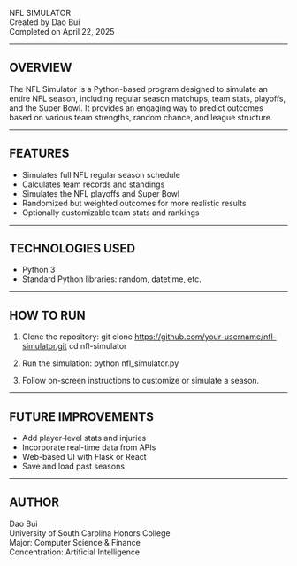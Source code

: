 NFL SIMULATOR  
Created by Dao Bui  
Completed on April 22, 2025

------------------------------------------------------------
OVERVIEW
------------------------------------------------------------
The NFL Simulator is a Python-based program designed to simulate 
an entire NFL season, including regular season matchups, team stats, 
playoffs, and the Super Bowl. It provides an engaging way to predict 
outcomes based on various team strengths, random chance, and league structure.

------------------------------------------------------------
FEATURES
------------------------------------------------------------
- Simulates full NFL regular season schedule
- Calculates team records and standings
- Simulates the NFL playoffs and Super Bowl
- Randomized but weighted outcomes for more realistic results
- Optionally customizable team stats and rankings

------------------------------------------------------------
TECHNOLOGIES USED
------------------------------------------------------------
- Python 3
- Standard Python libraries: random, datetime, etc.

------------------------------------------------------------
HOW TO RUN
------------------------------------------------------------
1. Clone the repository:
   git clone https://github.com/your-username/nfl-simulator.git
   cd nfl-simulator

2. Run the simulation:
   python nfl_simulator.py

3. Follow on-screen instructions to customize or simulate a season.

------------------------------------------------------------
FUTURE IMPROVEMENTS
------------------------------------------------------------
- Add player-level stats and injuries
- Incorporate real-time data from APIs
- Web-based UI with Flask or React
- Save and load past seasons

------------------------------------------------------------
AUTHOR
------------------------------------------------------------
Dao Bui  
University of South Carolina Honors College  
Major: Computer Science & Finance  
Concentration: Artificial Intelligence
